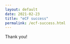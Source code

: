 ```yaml
---
layout: default
date: 2021-02-23
title: "eCF success"
permalink: /ecf-success.html
---
```


Thank you!